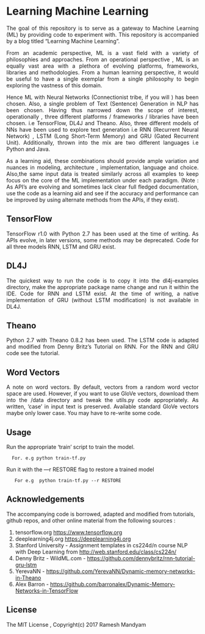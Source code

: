 # Learning Machine Learning

<p style="text-align: justify">
The goal of this repository is to serve as a gateway to Machine Learning (ML) by providing code to experiment with. This repository is accompanied by a blog titled “Learning Machine Learning”.
</p>

<p style="text-align: justify">
From an academic perspective, ML is a vast field with a variety of philosophies and approaches. From an operational perspective , ML is an equally vast area with a plethora of evolving platforms, frameworks, libraries and methodologies. From a human learning perspective, it would be useful to have a single exemplar from a single philosophy to begin exploring the vastness of this domain. 
</p>

<p style="text-align: justify">
Hence ML with Neural Networks (Connectionist tribe, if you will ) has been chosen. Also, a single problem of Text (Sentence) Generation in NLP  has been chosen.  Having thus narrowed down the scope of interest, operationally , three different platforms / frameworks / libraries have been chosen. i.e TensorFlow, DL4J and Theano. Also, three different models of NNs have been used to explore text generation i.e RNN (Recurrent Neural Network) , LSTM (Long Short-Term Memory) and GRU (Gated Recurrent Unit).  Additionally, thrown into the mix are two different languages i.e Python and Java. 
</p>

<p style="text-align: justify">
As a learning aid, these combinations should provide ample variation and nuances in modeling, architecture , implementation, language and choice. Also,the same input data is treated similarly across all examples to keep focus on the core of the ML implementation under each paradigm. (Note : As API’s are evolving and sometimes lack clear full fledged documentation, use the code as a learning aid and see if the accuracy and performance can be improved  by using alternate methods from the APIs, if they exist).
</p>


## TensorFlow
<p style="text-align: justify">
TensorFlow r1.0 with Python 2.7 has been used at the time of writing. As APIs evolve,  in later versions, some methods may be deprecated. Code for all three models RNN, LSTM and GRU exist.
</p> 

## DL4J
<p style="text-align: justify">
The quickest way to run the code is to copy it into the dl4j-examples directory, make the appropriate package name change and run it within the IDE.  Code for RNN and LSTM exist. At the time of writing,  a native implementation of GRU (without LSTM modification) is not available in DL4J.  
</p>

## Theano
<p style="text-align: justify">
Python 2.7 with Theano 0.8.2 has been used. The LSTM code is adapted and modified from Denny Britz’s Tutorial on RNN.  For the RNN and GRU code see the tutorial. 
</p>

## Word Vectors
<p style="text-align: justify">
A note on word vectors. By default,  vectors from a random word vector space are used. However, if you want to use GloVe vectors, download them into the /data directory and tweak the utils.py code appropriately. As written, ‘case’ in input text is preserved. Available standard GloVe vectors maybe only lower case.  You may have to re-write some code. 
</p> 

## Usage
Run the appropriate ‘train’ script to train the model. 

```
  For. e.g python train-tf.py
```

Run it with the —r RESTORE flag to restore a trained model

```
   For e.g  python train-tf.py --r RESTORE
```



## Acknowledgements
The accompanying code is borrowed, adapted and modified from tutorials, github repos, and other online material from the following sources : 

1. tensorflow.org <https://www.tensorflow.org>
2. deeplearning4j.org <https://deeplearning4j.org>
3. Stanford University - Assignment templates in cs224d/n course NLP with Deep Learning from  <http://web.stanford.edu/class/cs224n/>
4. Denny Britz - WildML.com - <https://github.com/dennybritz/rnn-tutorial-gru-lstm>
5. YerevaNN - <https://github.com/YerevaNN/Dynamic-memory-networks-in-Theano>
6. Alex Barron - <https://github.com/barronalex/Dynamic-Memory-Networks-in-TensorFlow>
 

## License
The MIT License ,  Copyright(c) 2017 Ramesh Mandyam


